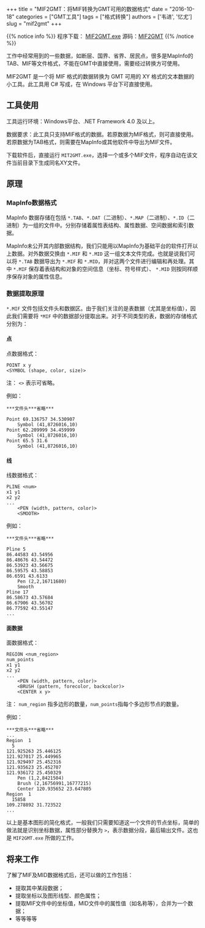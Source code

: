 +++
title = "MIF2GMT：将MIF转换为GMT可用的数据格式"
date = "2016-10-18"
categories = ["GMT工具"]
tags = ["格式转换"]
authors = ['韦进', '忆尤']
slug = "mif2gmt"
+++

{{% notice info %}}
程序下载： [MIF2GMT.exe](/datas/MIF2GMT.exe) 源码：[MIF2GMT](https://github.com/gmt-china/GMT_tools/tree/master/MIF2GMT)
{{% /notice %}}

工作中经常用到的一些数据，如断层、国界、省界、居民点，很多是MapInfo的TAB、MIF等文件格式，不能在GMT中直接使用，需要经过转换方可使用。

MIF2GMT 是一个将 MIF 格式的数据转换为 GMT 可用的 XY 格式的文本数据的小工具。此工具用 C# 写成，在 Windows 平台下可直接使用。

## 工具使用

工具运行环境：Windows平台、.NET Framework 4.0 及以上。

数据要求：此工具只支持MIF格式的数据。若原数据为MIF格式，则可直接使用。若原数据为TAB格式，则需要在MapInfo或其他软件中导出为MIF文件。

下载软件后，直接运行 `MIT2GMT.exe`，选择一个或多个MIF文件，程序自动在该文件当前目录下生成同名XY文件。

## 原理

### MapInfo数据格式

MapInfo 数据存储在包括 `*.TAB`、`*.DAT`（二进制）、`*.MAP`（二进制）、`*.ID`（二进制）为一组的文件中。分别存储着属性表结构、属性数据、空间数据和索引数据。

MapInfo未公开其内部数据结构，我们只能用以MapInfo为基础平台的软件打开以上数据。对外数据交换由 `*.MIF` 和 `*.MID` 这一组文本文件完成。也就是说我们可以将 `*.TAB` 数据导出为 `*.MIF` 和 `*.MID`，并对这两个文件进行编辑和再处理。其中 `*.MIF` 保存着表结构和对象的空间信息（坐标、符号样式）、 `*.MID` 则按同样顺序保存对象的属性信息。

### 数据提取原理

`*.MIF` 文件包括文件头和数据区。由于我们关注的是表数据（尤其是坐标值），因此我们需要将 `*MIF` 中的数据部分提取出来。对于不同类型的表，数据的存储格式分别为：

#### 点

点数据格式：

    POINT x y
    <SYMBOL (shape, color, size)>

注： `<>` 表示可省略。

例如：

    ***文件头***省略***

    Point 69.136757 34.530907
        Symbol (41,8726016,10)
    Point 62.209999 34.459999
        Symbol (41,8726016,10)
    Point 65.5 31.6
        Symbol (41,8726016,10)

#### 线

线数据格式：

    PLINE <num>
    x1 y1
    x2 y2
    ...
        <PEN (width, pattern, color)>
        <SMOOTH>

例如：

    ***文件头***省略***

    Pline 5
    86.44583 43.54956
    86.48676 43.54472
    86.53923 43.56675
    86.59575 43.58853
    86.6591 43.6133
        Pen (2,2,16711680)
        Smooth
    Pline 17
    86.58673 43.57684
    86.67906 43.56702
    86.77592 43.55147
    ...

#### 面数据

面数据格式：

    REGION <num_region>
    num_points
    x1 y1
    x2 y2
    ...
        <PEN (width, pattern, color)>
        <BRUSH (pattern, forecolor, backcolor)>
        <CENTER x y>

注： `num_region` 指多边形的数量，`num_points`指每个多边形节点的数量。

例如：

    ***文件头***省略***
    ...
    Region  1
      5
    121.925263 25.446125
    121.927017 25.449965
    121.929497 25.452316
    121.935623 25.452707
    121.936172 25.450329
        Pen (1,2,8421504)
        Brush (2,16756991,16777215)
        Center 120.935652 23.647805
    Region  1
      15858
    109.278892 31.723522
    ...

以上是基本图形的简化格式，一般我们只需要知道这一个文件的节点坐标，简单的做法就是识别坐标数据，属性部分替换为 `>`，表示数据分段，最后输出文件。这也是 `MIF2GMT.exe` 所做的工作。

## 将来工作

了解了MIF及MID数据格式后，还可以做的工作包括：

- 提取其中某段数据；
- 提取坐标以及图形线型、颜色属性；
- 提取MIF文件中的坐标值，MID文件中的属性值（如名称等），合并为一个数据；
- 等等等等
